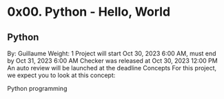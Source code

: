 # 0x00. Python - Hello, World
## Python
 By: Guillaume
 Weight: 1
 Project will start Oct 30, 2023 6:00 AM, must end by Oct 31, 2023 6:00 AM
 Checker was released at Oct 30, 2023 12:00 PM
 An auto review will be launched at the deadline
Concepts
For this project, we expect you to look at this concept:

Python programming
